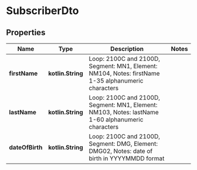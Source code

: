 
# SubscriberDto

## Properties
Name | Type | Description | Notes
------------ | ------------- | ------------- | -------------
**firstName** | **kotlin.String** | Loop: 2100C and 2100D, Segment: MN1, Element: NM104, Notes: firstName 1-35 alphanumeric characters  | 
**lastName** | **kotlin.String** | Loop: 2100C and 2100D, Segment: MN1, Element: NM103, Notes: lastName 1-60 alphanumeric characters  | 
**dateOfBirth** | **kotlin.String** | Loop: 2100C and 2100D, Segment: DMG, Element: DMG02, Notes: date of birth in YYYYMMDD format  | 



